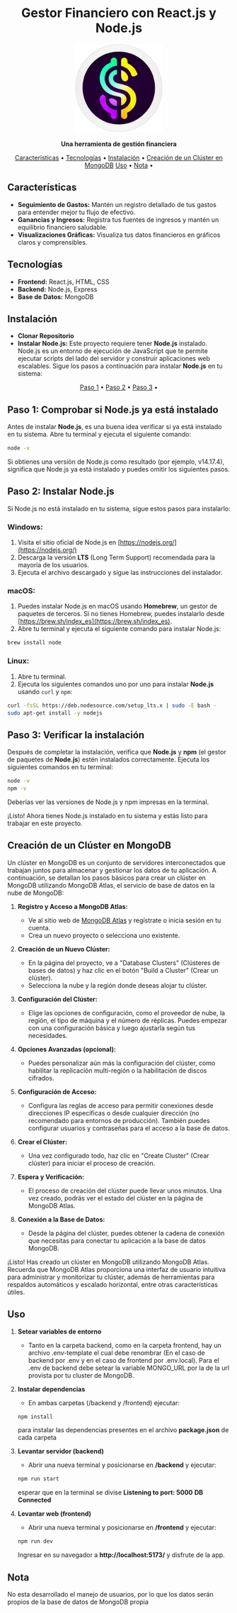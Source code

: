 <h1 align="center">Gestor Financiero con React.js y Node.js</h1>

<p align="center">
  <img src="./frontend/public/logo.png" alt="Logo de la Aplicación" width="200"/>
</p>

<p align="center">
  <strong>Una herramienta de gestión financiera</strong>
</p>

<p align="center">
  <a href="#características">Características</a> •
  <a href="#tecnologías">Tecnologías</a> •
  <a href="#instalación">Instalación</a> •
  <a href="#creación-de-un-clúster-en-mongodb">Creación de un Clúster en MongoDB</a>
  <a href="#uso">Uso</a> •
  <a href="#nota">Nota</a> •
</p>

## Características

- **Seguimiento de Gastos:** Mantén un registro detallado de tus gastos para entender mejor tu flujo de efectivo.
- **Ganancias y Ingresos:** Registra tus fuentes de ingresos y mantén un equilibrio financiero saludable.
- **Visualizaciones Gráficas:** Visualiza tus datos financieros en gráficos claros y comprensibles.

## Tecnologías

- **Frontend:** React.js, HTML, CSS
- **Backend:** Node.js, Express
- **Base de Datos:** MongoDB

## Instalación

- **Clonar Repositorio**
- **Instalar Node.js:** Este proyecto requiere tener **Node.js** instalado. Node.js es un entorno de ejecución de JavaScript que te permite ejecutar scripts del lado del servidor y construir aplicaciones web escalables. Sigue los pasos a continuación para instalar **Node.js** en tu sistema:

<p align="center">
  <a href="#paso-1-comprobar-si-nodejs-ya-está-instalado">Paso 1</a> •
  <a href="#paso-2-instalar-nodejs">Paso 2</a> •
  <a href="#paso-3-verificar-la-instalación">Paso 3</a> •
</p>

## Paso 1: Comprobar si Node.js ya está instalado

Antes de instalar **Node.js**, es una buena idea verificar si ya está instalado en tu sistema. Abre tu terminal y ejecuta el siguiente comando:

```sh
node -v
```

Si obtienes una versión de Node.js como resultado (por ejemplo, v14.17.4), significa que Node.js ya está instalado y puedes omitir los siguientes pasos.

## Paso 2: Instalar Node.js

Si Node.js no está instalado en tu sistema, sigue estos pasos para instalarlo:

### Windows:

1. Visita el sitio oficial de Node.js en [https://nodejs.org/](https://nodejs.org/)
2. Descarga la versión **LTS** (Long Term Support) recomendada para la mayoría de los usuarios.
3. Ejecuta el archivo descargado y sigue las instrucciones del instalador.

### macOS:

1. Puedes instalar Node.js en macOS usando **Homebrew**, un gestor de paquetes de terceros. Si no tienes Homebrew, puedes instalarlo desde [https://brew.sh/index_es](https://brew.sh/index_es).
2. Abre tu terminal y ejecuta el siguiente comando para instalar Node.js:

```sh
brew install node
```

### Linux:

1. Abre tu terminal.
2. Ejecuta los siguientes comandos uno por uno para instalar **Node.js** usando `curl` y `npm`:

```sh
curl -fsSL https://deb.nodesource.com/setup_lts.x | sudo -E bash -
sudo apt-get install -y nodejs
```

## Paso 3: Verificar la instalación

Después de completar la instalación, verifica que **Node.js** y **npm** (el gestor de paquetes de **Node.js**) estén instalados correctamente. Ejecuta los siguientes comandos en tu terminal:

```sh
node -v
npm -v
```

Deberías ver las versiones de Node.js y npm impresas en la terminal.

¡Listo! Ahora tienes Node.js instalado en tu sistema y estás listo para trabajar en este proyecto.

## Creación de un Clúster en MongoDB

Un clúster en MongoDB es un conjunto de servidores interconectados que trabajan juntos para almacenar y gestionar los datos de tu aplicación. A continuación, se detallan los pasos básicos para crear un clúster en MongoDB utilizando MongoDB Atlas, el servicio de base de datos en la nube de MongoDB:

1. **Registro y Acceso a MongoDB Atlas:**

   - Ve al sitio web de [MongoDB Atlas](https://www.mongodb.com/cloud/atlas) y regístrate o inicia sesión en tu cuenta.
   - Crea un nuevo proyecto o selecciona uno existente.

2. **Creación de un Nuevo Clúster:**

   - En la página del proyecto, ve a "Database Clusters" (Clústeres de bases de datos) y haz clic en el botón "Build a Cluster" (Crear un clúster).
   - Selecciona la nube y la región donde deseas alojar tu clúster.

3. **Configuración del Clúster:**

   - Elige las opciones de configuración, como el proveedor de nube, la región, el tipo de máquina y el número de réplicas. Puedes empezar con una configuración básica y luego ajustarla según tus necesidades.

4. **Opciones Avanzadas (opcional):**

   - Puedes personalizar aún más la configuración del clúster, como habilitar la replicación multi-región o la habilitación de discos cifrados.

5. **Configuración de Acceso:**

   - Configura las reglas de acceso para permitir conexiones desde direcciones IP específicas o desde cualquier dirección (no recomendado para entornos de producción). También puedes configurar usuarios y contraseñas para el acceso a la base de datos.

6. **Crear el Clúster:**

   - Una vez configurado todo, haz clic en "Create Cluster" (Crear clúster) para iniciar el proceso de creación.

7. **Espera y Verificación:**

   - El proceso de creación del clúster puede llevar unos minutos. Una vez creado, podrás ver el estado del clúster en la página de MongoDB Atlas.

8. **Conexión a la Base de Datos:**
   - Desde la página del clúster, puedes obtener la cadena de conexión que necesitas para conectar tu aplicación a la base de datos MongoDB.

¡Listo! Has creado un clúster en MongoDB utilizando MongoDB Atlas. Recuerda que MongoDB Atlas proporciona una interfaz de usuario intuitiva para administrar y monitorizar tu clúster, además de herramientas para respaldos automáticos y escalado horizontal, entre otras características útiles.

## Uso

1. **Setear variables de entorno**

   - Tanto en la carpeta backend, como en la carpeta frontend, hay un archivo .env-template el cual debe renombrar (En el caso de backend por .env y en el caso de frontend por .env.local). Para el .env de backend debe setear la variable MONGO_URL por la de la url provista por tu cluster de MongoDB.

2. **Instalar dependencias**

   - En ambas carpetas (/backend y /frontend) ejecutar:

   ```sh
   npm install
   ```

   para instalar las dependencias presentes en el archivo **package.json** de cada carpeta

3. **Levantar servidor (backend)**

   - Abrir una nueva terminal y posicionarse en **/backend** y ejecutar:

   ```sh
   npm run start
   ```

   esperar que en la terminal se divise
   **Listening to port: 5000**
   **DB Connected**

4. **Levantar web (frontend)**

   - Abrir una nueva terminal y posicionarse en **/frontend** y ejecutar:

   ```sh
   npm run dev
   ```

   Ingresar en su navegador a **http://localhost:5173/** y disfrute de la app.

## Nota

No esta desarrollado el manejo de usuarios, por lo que los datos serán propios de la base de datos de MongoDB propia
